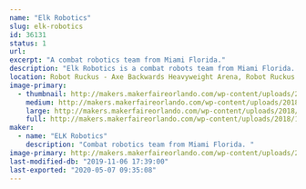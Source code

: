 ```yaml
---
name: "Elk Robotics"
slug: elk-robotics
id: 36131
status: 1
url: 
excerpt: "A combat robotics team from Miami Florida."
description: "Elk Robotics is a combat robots team from Miami Florida. The team was founded in 2016 and has since been fighting in the 1lb, 3lb, 12lb, and 15lb class."
location: Robot Ruckus - Axe Backwards Heavyweight Arena, Robot Ruckus - Small Arena
image-primary:
  - thumbnail: http://makers.makerfaireorlando.com/wp-content/uploads/2018/10/2540351A-8E58-4DAB-85BC-3092C27DBAC0-150x150.jpeg
    medium: http://makers.makerfaireorlando.com/wp-content/uploads/2018/10/2540351A-8E58-4DAB-85BC-3092C27DBAC0-300x225.jpeg
    large: http://makers.makerfaireorlando.com/wp-content/uploads/2018/10/2540351A-8E58-4DAB-85BC-3092C27DBAC0-1024x768.jpeg
    full: http://makers.makerfaireorlando.com/wp-content/uploads/2018/10/2540351A-8E58-4DAB-85BC-3092C27DBAC0.jpeg
maker:
  - name: "ELK Robotics"
    description: "Combat robotics team from Miami Florida. "
image-primary: http://makers.makerfaireorlando.com/wp-content/uploads/2018/10/C8A7BC13-D0CA-4A0B-8BC0-6788267B0B3D.jpeg
last-modified-db: "2019-11-06 17:39:00"
last-exported: "2020-05-07 09:35:08"
---
```

